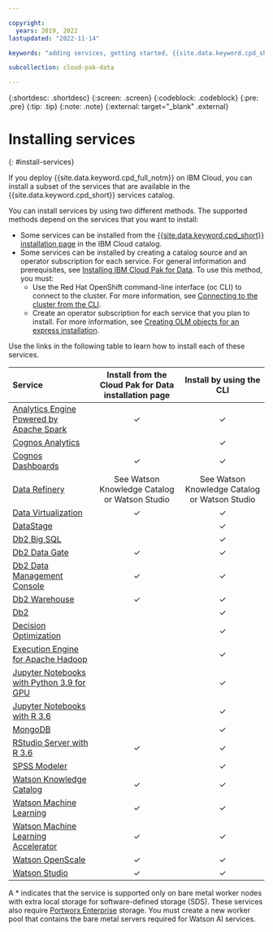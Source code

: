 ```yaml
---

copyright:
  years: 2019, 2022
lastupdated: "2022-11-14"

keywords: "adding services, getting started, {{site.data.keyword.cpd_short}}, {{site.data.keyword.cpd_full_notm}}, data, ai, analytics, data analytics, governance, data governance"

subcollection: cloud-pak-data

---
```


{:shortdesc: .shortdesc}
{:screen: .screen}
{:codeblock: .codeblock}
{:pre: .pre}
{:tip: .tip}
{:note: .note}
{:external: target="_blank" .external}


# Installing services
{: #install-services}

If you deploy {{site.data.keyword.cpd_full_notm}} on IBM Cloud, you can install a subset of the services that are available in the {{site.data.keyword.cpd_short}} services catalog.

You can install services by using two different methods. The supported methods depend on the services that you want to install:

* Some services can be installed from the [{{site.data.keyword.cpd_short}} installation page](https://cloud.ibm.com/catalog/content/ibm-cp-datacore-6825cc5d-dbf8-4ba2-ad98-690e6f221701-global) in the IBM Cloud catalog.
* Some services can be installed by creating a catalog source and an operator subscription for each service. For general information and prerequisites, see [Installing IBM Cloud Pak for Data](https://www.ibm.com/docs/SSQNUZ_4.5.x/cpd/install/install.html). To use this method, you must:
   * Use the Red Hat OpenShift command-line interface (oc CLI) to connect to the cluster. For more information, see [Connecting to the cluster from the CLI](https://cloud.ibm.com/docs/openshift?topic=openshift-access_cluster#access_oc_cli). 
   * Create an operator subscription for each service that you plan to install. For more information, see [Creating OLM objects for an express installation](https://www.ibm.com/docs/SSQNUZ_4.5.x/cpd/install/install-platform-express-olm.html).

Use the links in the following table to learn how to install each of these services.

|Service 	      |Install from the Cloud Pak for Data installation page 	|Install by using the CLI|
|:------------- |:-----------------------------------------------------------------:| :-----------:|
|[Analytics Engine Powered by Apache Spark](https://www.ibm.com/docs/SSQNUZ_4.5.x/svc-welcome/spark.html)                                           | 	✓ | 	✓ |
|[Cognos Analytics](https://www.ibm.com/docs/SSQNUZ_4.5.x/svc-welcome/ca.html) 	                                                                |     |  ✓  |
|[Cognos Dashboards](https://www.ibm.com/docs/SSQNUZ_4.5.x/svc-welcome/cde.html)                                                                 | 	✓ | 	✓ |
|[Data Refinery](https://www.ibm.com/docs/SSQNUZ_4.5.x/svc-welcome/dr.html)|	See Watson Knowledge Catalog or Watson Studio |	See Watson Knowledge Catalog or Watson Studio |
|[Data Virtualization](https://www.ibm.com/docs/SSQNUZ_4.5.x/svc-welcome/dv.html)                                                                | 	✓ | 	✓ |
|[DataStage](https://www.ibm.com/docs/SSQNUZ_4.5.x/svc-welcome/ds.html)                                                                  |     |  ✓  |
|[Db2 Big SQL](https://www.ibm.com/docs/SSQNUZ_4.5.x/svc-welcome/bigsql.html)                                                                        |     |  ✓  |
|[Db2 Data Gate](https://www.ibm.com/docs/SSQNUZ_4.5.x/svc-welcome/dg.html)                                                                        |  ✓  |  ✓  |
|[Db2 Data Management Console](https://www.ibm.com/docs/SSQNUZ_4.5.x/svc-welcome/dmc.html)                                                                        |  ✓  |  ✓  |
|[Db2 Warehouse](https://www.ibm.com/docs/SSQNUZ_4.5.x/svc-welcome/db2wh.html)                                                                      | 	✓ | 	✓ |
|[Db2 ](https://www.ibm.com/docs/SSQNUZ_4.5.x/svc-welcome/db2oltp.html)                                                                      | 	  | 	✓ |
|[Decision Optimization](https://www.ibm.com/docs/SSQNUZ_4.5.x/svc-welcome/do.html)                                                              |     |  ✓  |
|[Execution Engine for Apache Hadoop](https://www.ibm.com/docs/SSQNUZ_4.5.x/svc-welcome/hadoopaddon.html)                                                 |     |  ✓  |
|[Jupyter Notebooks with Python 3.9 for GPU](https://www.ibm.com/docs/SSQNUZ_4.5.x/svc-welcome/gpupy39.html.html)                                        	|     |  ✓  |
|[Jupyter Notebooks with R 3.6](https://www.ibm.com/docs/SSQNUZ_4.5.x/svc-welcome/r36.html)                                                      |     |  ✓  |
|[MongoDB](https://www.ibm.com/docs/SSQNUZ_4.5.x/svc-welcome/mongodb.html)                                                                            |     |  ✓  |
|[RStudio Server with R 3.6](https://www.ibm.com/docs/SSQNUZ_4.5.x/svc-welcome/rstudio.html)                                                         | 	✓ | 	✓ |
|[SPSS Modeler](https://www.ibm.com/docs/SSQNUZ_4.5.x/svc-welcome/spssmodeler.html)                                                                       |     |  ✓  |
|[Watson Knowledge Catalog](https://www.ibm.com/docs/SSQNUZ_4.5.x/svc-welcome/wkc.html)                                                           | 	✓ | ✓  |
|[Watson Machine Learning](https://www.ibm.com/docs/SSQNUZ_4.5.x/svc-welcome/wml.html)                                                            | 	✓ | 	✓ |
|[Watson Machine Learning Accelerator](https://www.ibm.com/docs/SSQNUZ_4.5.x/svc-welcome/wmlaccelerator.html)                                                            | 	✓ | 	✓ |
|[Watson OpenScale](https://www.ibm.com/docs/SSQNUZ_4.5.x/svc-welcome/aiopenscale.html)                                                                   | 	✓ | 	✓ |
|[Watson Studio](https://www.ibm.com/docs/SSQNUZ_4.5.x/svc-welcome/wsl.html)                                                                      | 	✓ | 	✓ |

A * indicates that the service is supported only on bare metal worker nodes with extra local storage for software-defined storage (SDS). These services also require [Portworx Enterprise](https://cloud.ibm.com/catalog/services/portworx-enterprise) storage. You must create a new worker pool that contains the bare metal servers required for Watson AI services.
